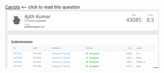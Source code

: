 [Carrots](https://open.kattis.com/problems/carrots) <-- click to read this question
![Carrots.png](/carrots.png)

